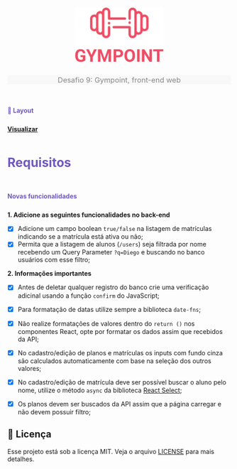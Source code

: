 <h1 align="center">
  <img alt="Gympoint" title="Gympoint" src=".github/logo.png" width="200px" />
</h1>

<h3 align="center" style="color: #888; background: #f8f8f8; font-weight: normal"> 	
	Desafio 9: Gympoint, front-end web
</h3>

<div style="margin: 50px 0px 25px 0px">
	<h4 align="left" style="color: #7159C1">🎨 Layout </h4>
</div>

<a href="CONTENT.md"><strong>Visualizar</strong></a>

<div style="margin: 50px 0px 25px 0px">
	<h1 align="left" style="color: #7159C1">Requisitos</h4>
</div>

<div style="margin: 50px 0px 25px 0px">
	<h4 align="left" style="color: #7159C1">Novas funcionalidades</h4>
</div>

**1. Adicione as seguintes funcionalidades no back-end**

- [x] Adicione um campo boolean `true/false` na listagem de matrículas indicando se a matrícula está ativa ou não;
- [x] Permita que a listagem de alunos (`/users`) seja filtrada por nome recebendo um Query Parameter `?q=Diego` e buscando no banco usuários com esse filtro;

**2. Informações importantes**

- [x] Antes de deletar qualquer registro do banco crie uma verificação adicinal usando a função `confirm` do JavaScript;
- [x] Para formatação de datas utilize sempre a biblioteca `date-fns`;
- [x] Não realize formatações de valores dentro do `return ()` nos componentes React, opte por formatar os dados assim que recebidos da API;
- [x] No cadastro/edição de planos e matrículas os inputs com fundo cinza são calculados automaticamente com base na seleção dos outros valores;
- [x] No cadastro/edição de matrícula deve ser possível buscar o aluno pelo nome, utilize o método `async` da biblioteca [React Select](https://react-select.com/home#async);
- [x]  Os planos devem ser buscados da API assim que a página carregar e não devem possuir filtro;



## :memo: Licença

Esse projeto está sob a licença MIT. Veja o arquivo [LICENSE](LICENSE.md) para mais detalhes.